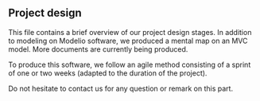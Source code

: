## Project design
This file contains a brief overview of our project design stages. In addition to modeling on Modelio software, we produced a mental map on an MVC model. More documents are currently being produced.

To produce this software, we follow an agile method consisting of a sprint of one or two weeks (adapted to the duration of the project).

Do not hesitate to contact us for any question or remark on this part. 